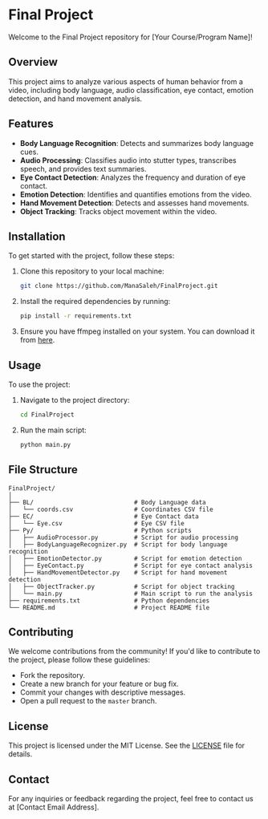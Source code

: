 # Final Project

Welcome to the Final Project repository for [Your Course/Program Name]!

## Overview

This project aims to analyze various aspects of human behavior from a video, including body language, audio classification, eye contact, emotion detection, and hand movement analysis.

## Features

- **Body Language Recognition**: Detects and summarizes body language cues.
- **Audio Processing**: Classifies audio into stutter types, transcribes speech, and provides text summaries.
- **Eye Contact Detection**: Analyzes the frequency and duration of eye contact.
- **Emotion Detection**: Identifies and quantifies emotions from the video.
- **Hand Movement Detection**: Detects and assesses hand movements.
- **Object Tracking**: Tracks object movement within the video.

## Installation

To get started with the project, follow these steps:

1. Clone this repository to your local machine:
    ```sh
    git clone https://github.com/ManaSaleh/FinalProject.git
    ```
2. Install the required dependencies by running:
    ```sh
    pip install -r requirements.txt
    ```
3. Ensure you have ffmpeg installed on your system. You can download it from [here](https://ffmpeg.org/download.html).

## Usage

To use the project:

1. Navigate to the project directory:
    ```sh
    cd FinalProject
    ```
2. Run the main script:
    ```sh
    python main.py
    ```

## File Structure

```
FinalProject/
│
├── BL/                            # Body Language data
│   └── coords.csv                 # Coordinates CSV file
├── EC/                            # Eye Contact data
│   └── Eye.csv                    # Eye CSV file
├── Py/                            # Python scripts
│   ├── AudioProcessor.py          # Script for audio processing
│   ├── BodyLanguageRecognizer.py  # Script for body language recognition
│   ├── EmotionDetector.py         # Script for emotion detection
│   ├── EyeContact.py              # Script for eye contact analysis
│   ├── HandMovementDetector.py    # Script for hand movement detection
│   ├── ObjectTracker.py           # Script for object tracking
│   └── main.py                    # Main script to run the analysis
├── requirements.txt               # Python dependencies
└── README.md                      # Project README file
```

## Contributing

We welcome contributions from the community! If you'd like to contribute to the project, please follow these guidelines:

- Fork the repository.
- Create a new branch for your feature or bug fix.
- Commit your changes with descriptive messages.
- Open a pull request to the `master` branch.

## License

This project is licensed under the MIT License. See the [LICENSE](LICENSE) file for details.

## Contact

For any inquiries or feedback regarding the project, feel free to contact us at [Contact Email Address].
